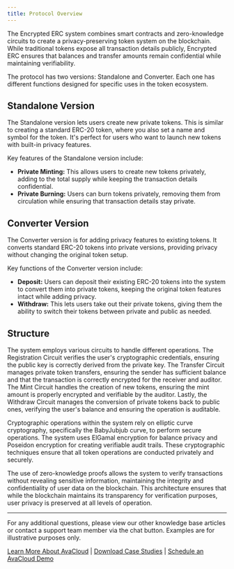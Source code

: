 ```yaml
---
title: Protocol Overview
---
```


The Encrypted ERC system combines smart contracts and zero-knowledge circuits to create a privacy-preserving token system on the blockchain. While traditional tokens expose all transaction details publicly, Encrypted ERC ensures that balances and transfer amounts remain confidential while maintaining verifiability.

The protocol has two versions: Standalone and Converter. Each one has different functions designed for specific uses in the token ecosystem.

## Standalone Version

The Standalone version lets users create new private tokens. This is similar to creating a standard ERC-20 token, where you also set a name and symbol for the token. It's perfect for users who want to launch new tokens with built-in privacy features.

Key features of the Standalone version include:
* **Private Minting:** This allows users to create new tokens privately, adding to the total supply while keeping the transaction details confidential.
* **Private Burning:** Users can burn tokens privately, removing them from circulation while ensuring that transaction details stay private.

## Converter Version

The Converter version is for adding privacy features to existing tokens. It converts standard ERC-20 tokens into private versions, providing privacy without changing the original token setup.

Key functions of the Converter version include:
* **Deposit:** Users can deposit their existing ERC-20 tokens into the system to convert them into private tokens, keeping the original token features intact while adding privacy.
* **Withdraw:** This lets users take out their private tokens, giving them the ability to switch their tokens between private and public as needed.

## Structure

The system employs various circuits to handle different operations. The Registration Circuit verifies the user's cryptographic credentials, ensuring the public key is correctly derived from the private key. The Transfer Circuit manages private token transfers, ensuring the sender has sufficient balance and that the transaction is correctly encrypted for the receiver and auditor. The Mint Circuit handles the creation of new tokens, ensuring the mint amount is properly encrypted and verifiable by the auditor. Lastly, the Withdraw Circuit manages the conversion of private tokens back to public ones, verifying the user's balance and ensuring the operation is auditable. 

Cryptographic operations within the system rely on elliptic curve cryptography, specifically the BabyJubjub curve, to perform secure operations. The system uses ElGamal encryption for balance privacy and Poseidon encryption for creating verifiable audit trails. These cryptographic techniques ensure that all token operations are conducted privately and securely. 

The use of zero-knowledge proofs allows the system to verify transactions without revealing sensitive information, maintaining the integrity and confidentiality of user data on the blockchain. This architecture ensures that while the blockchain maintains its transparency for verification purposes, user privacy is preserved at all levels of operation.

***

For any additional questions, please view our other knowledge base articles or contact a support team member via the chat button. Examples are for illustrative purposes only.

[Learn More About AvaCloud](https://avacloud.io/) | [Download Case Studies](https://avacloud.io/case-studies) | [Schedule an AvaCloud Demo](https://avacloud.io/demo)

